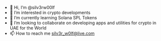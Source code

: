 - 👋 Hi, I’m @silv3rw00lf
- 👀 I’m interested in crypto developments
- 🌱 I’m currently learning Solana SPL Tokens
- 💞️ I’m looking to collaborate on developing apps and utilities for crypto in UAE for the World
- 📫 How to reach me silv3r_w0lf@live.com

<!---
silv3rw00lf/silv3rw00lf is a ✨ special ✨ repository because its `README.md` (this file) appears on your GitHub profile.
You can click the Preview link to take a look at your changes.
--->
